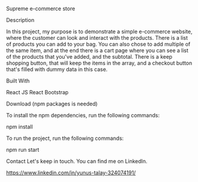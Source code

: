 Supreme e-commerce store


Description

In this project, my purpose is to demonstrate a simple e-commerce website, where the customer can look and interact with the products. There is a list of products you can add to your bag. You can also chose to add multiple of the same item, and at the end there is a cart page where you can see a list of the products that you've added, and the subtotal. There is a keep shopping button, that will keep the items in the array, and a checkout button that's filled with dummy data in this case. 


Built With

React JS 
React Bootstrap


Download (npm packages is needed)

To install the npm dependencies, run the following commands: 

npm install


To run the project, run the following commands:

npm run start



Contact
Let's keep in touch. You can find me on LinkedIn.

https://www.linkedin.com/in/yunus-talay-324074191/ 
